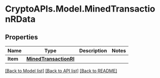 # CryptoAPIs.Model.MinedTransactionRData

## Properties

Name | Type | Description | Notes
------------ | ------------- | ------------- | -------------
**Item** | [**MinedTransactionRI**](MinedTransactionRI.md) |  | 

[[Back to Model list]](../README.md#documentation-for-models) [[Back to API list]](../README.md#documentation-for-api-endpoints) [[Back to README]](../README.md)

